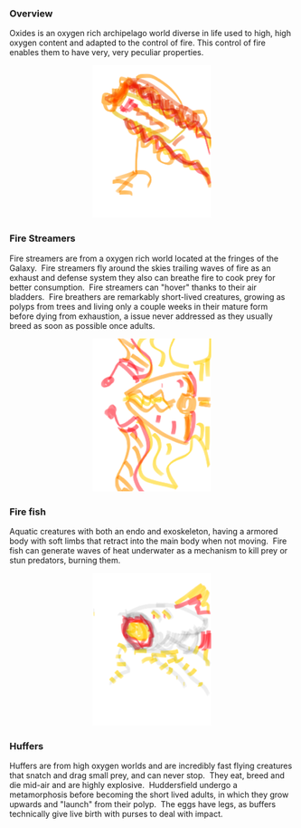 
### Overview

Oxides is an oxygen rich archipelago world diverse in life used to high, high oxygen content and adapted to the control of fire.  This control of fire enables them to have very, very peculiar properties.

<p align="center">
<img src="https://github.com/Insculpo/Sandbox_Galaxy/blob/Galactic/Stellar_Abyss_Setting_Bible/Photo_Directory/Fire_Streamer.png" width="210" height="270">
</p>

### Fire Streamers

Fire streamers are from a oxygen rich world located at the fringes of the Galaxy.  Fire streamers fly around the skies trailing waves of fire as an exhaust and defense system they also can breathe fire to cook prey for better consumption.  Fire streamers can "hover" thanks to their air bladders.  Fire breathers are remarkably short-lived creatures, growing as polyps from trees and living only a couple weeks in their mature form before dying from exhaustion, a issue never addressed as they usually breed as soon as possible once adults.

<p align="center">
<img src="https://github.com/Insculpo/Sandbox_Galaxy/blob/Galactic/Stellar_Abyss_Setting_Bible/Photo_Directory/Fire_Fish.png" width="210" height="270">
</p>

### Fire fish

Aquatic creatures with both an endo and exoskeleton, having a armored body with soft limbs that retract into the main body when not moving.  Fire fish can generate waves of heat underwater as a mechanism to kill prey or stun predators, burning them.

<p align="center">
<img src="https://github.com/Insculpo/Sandbox_Galaxy/blob/Galactic/Stellar_Abyss_Setting_Bible/Photo_Directory/Huffer.png" width="210" height="270">
</p>

### Huffers

Huffers are from high oxygen worlds and are incredibly fast flying creatures that snatch and drag small prey, and can never stop.  They eat, breed and die mid-air and are highly explosive.  Huddersfield undergo a metamorphosis before becoming the short lived adults, in which they grow upwards and "launch" from their polyp.  The eggs have legs, as buffers technically give live birth with purses to deal with impact. 
